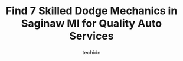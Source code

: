 ---
layout: ampstory
image: https://images.unsplash.com/photo-1628188859552-132bbeac6204?ixlib=rb-4.0.3&ixid=MnwxMjA3fDB8MHxwaG90by1wYWdlfHx8fGVufDB8fHx8&auto=format&fit=crop&w=640&h=853&q=80
author: techidn
featured: false
description: Trust your vehicles maintenance and repairs to the 7 best Dodge Mechanic in Saginaw MI, USA. With their extensive experience, cutting-edge technology, and commitment to customer satisfactio
title: Find 7 Skilled Dodge Mechanics in Saginaw MI for Quality Auto Services
cover:
   title: Find 7 Skilled Dodge Mechanics in Saginaw MI for Quality Auto Services
   subtitle: Rickpate
   background: https://images.unsplash.com/photo-1628188859552-132bbeac6204?ixlib=rb-4.0.3&ixid=MnwxMjA3fDB8MHxwaG90by1wYWdlfHx8fGVufDB8fHx8&auto=format&fit=crop&w=640&h=853&q=80

pages: 
 - layout: thirds
   top: <h1>#1 Best Automotive Repair</h1>
   bottom: "<p>My first experience with Best Automotive was great. From the beginning they gave me a good price for the work I needed done. Jeff handled all the calling and interactions</p>"
   background: https://www.knot35.com/toplist/wp-content/uploads/2023/06/best-dodge-mechanic-1-in-saginaw-mi-1685838624.jpeg
   backgroundblur: true
 - layout: thirds
   top: <h1>#2 Kens General Repair Inc.</h1>
   bottom: "<p>400 W Remington St, Saginaw, MI 48602, United States</p>"
   background: https://www.knot35.com/toplist/wp-content/uploads/2023/06/best-dodge-mechanic-2-in-saginaw-mi-1685838625.png
   cta:
      link: https://www.knot35.com/toplist/find-7-skilled-dodge-mechanics-in-saginaw-mi-for-quality-auto-services/
      text: Find 7 Skilled Dodge Mechanics in Saginaw MI for Quality Auto Services
 - layout: thirds
   top: <h1>#3 Dex-Tech Auto Service Center</h1>
   bottom: "<p>2958 Bay Rd, Saginaw, MI 48603, United States</p>"
   background: https://www.knot35.com/toplist/wp-content/uploads/2023/06/best-dodge-mechanic-3-in-saginaw-mi-1685838626.jpeg
   cta:
      link: https://www.knot35.com/toplist/find-7-skilled-dodge-mechanics-in-saginaw-mi-for-quality-auto-services/
      text: Find 7 Skilled Dodge Mechanics in Saginaw MI for Quality Auto Services
 - layout: thirds
   top: <h1>#4 J.O. Service Center (DBA Muffler Man Auto Repair)</h1>
   bottom: "<p>2914 Vogue Blvd, Saginaw, MI 48603, United States</p>"
   background: https://images.unsplash.com/photo-1546497974-b213c9efb599?ixlib=rb-4.0.3&ixid=MnwxMjA3fDB8MHxwaG90by1wYWdlfHx8fGVufDB8fHx8&auto=format&fit=crop&w=640&h=853&q=80
   cta:
      link: https://www.knot35.com/toplist/find-7-skilled-dodge-mechanics-in-saginaw-mi-for-quality-auto-services/
      text: Find 7 Skilled Dodge Mechanics in Saginaw MI for Quality Auto Services
 - layout: thirds
   top: <h1>#5 GARYS Towing & Repair LLC</h1>
   bottom: "<p>2005 S Michigan Ave, Saginaw, MI 48602, United States</p>"
   background: https://images.unsplash.com/photo-1540457036297-448b6b99e91c?ixlib=rb-4.0.3&ixid=MnwxMjA3fDB8MHxwaG90by1wYWdlfHx8fGVufDB8fHx8&auto=format&fit=crop&w=640&h=853&q=80
   cta:
      link: https://www.knot35.com/toplist/find-7-skilled-dodge-mechanics-in-saginaw-mi-for-quality-auto-services/
      text: Find 7 Skilled Dodge Mechanics in Saginaw MI for Quality Auto Services
 - layout: thirds
   top: <h1>#6 State & Bay Automotive</h1>
   bottom: "<p>2703 State St, Saginaw, MI 48602, United States</p>"
   background: https://images.unsplash.com/photo-1496096265110-f83ad7f96608?ixlib=rb-4.0.3&ixid=MnwxMjA3fDB8MHxwaG90by1wYWdlfHx8fGVufDB8fHx8&auto=format&fit=crop&w=640&h=853&q=80
   cta:
      link: https://www.knot35.com/toplist/find-7-skilled-dodge-mechanics-in-saginaw-mi-for-quality-auto-services/
      text: Find 7 Skilled Dodge Mechanics in Saginaw MI for Quality Auto Services
 - layout: thirds
   top: <h1>#7 Enszers Auto Repair</h1>
   bottom: "<p>401 N Hamilton St, Saginaw, MI 48602, United States</p>"
   background: https://images.unsplash.com/photo-1597773150796-e5c14ebecbf5?ixlib=rb-4.0.3&ixid=MnwxMjA3fDB8MHxwaG90by1wYWdlfHx8fGVufDB8fHx8&auto=format&fit=crop&w=640&h=853&q=80
   cta:
      link: https://www.knot35.com/toplist/find-7-skilled-dodge-mechanics-in-saginaw-mi-for-quality-auto-services/
      text: Find 7 Skilled Dodge Mechanics in Saginaw MI for Quality Auto Services
 - layout: thirds
   middle: Continue reading...
   background: https://images.unsplash.com/photo-1591393223703-56fe1347ac62?ixlib=rb-4.0.3&ixid=MnwxMjA3fDB8MHxwaG90by1wYWdlfHx8fGVufDB8fHx8&auto=format&fit=crop&w=640&h=853&q=80
   cta:
      link: https://www.knot35.com/toplist/find-7-skilled-dodge-mechanics-in-saginaw-mi-for-quality-auto-services/
      text: Find 7 Skilled Dodge Mechanics in Saginaw MI for Quality Auto Services
      
---